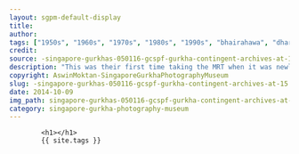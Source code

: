 ```yaml
---
layout: sgpm-default-display
title: 
author: 
tags: ["1950s", "1960s", "1970s", "1980s", "1990s", "bhairahawa", "dharan", "gurkhas", "kathmandu", "nepal", "pokhara", "singapore", "singapore gurkha archive", "singapore gurkha old photographs", "singapore gurkha photography museum", "singapore gurkhas"]
credit: 
source: -singapore-gurkhas-050116-gcspf-gurkha-contingent-archives-at-15
description: "This was their first time taking the MRT when it was newly opened. At that time was used to the public buses but it was still exciting to use the MRT. Aswin took this photograph. From Bishan all the way to town, and did their shopping. Date: Dec 1990."
copyright: AswinMoktan-SingaporeGurkhaPhotographyMuseum
slug: -singapore-gurkhas-050116-gcspf-gurkha-contingent-archives-at-15
date: 2014-10-09
img_path: singapore-gurkhas-050116-gcspf-gurkha-contingent-archives-at-15.jpg
category: singapore-gurkha-photography-museum
---
```

	 		

	 		<h1></h1>
	 		{{ site.tags }}
	 		
